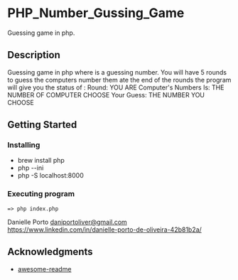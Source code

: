 # PHP_Number_Gussing_Game

Guessing game in php.

## Description

Guessing game in php where is a guessing number. You will have 5 rounds to guess the computers number them ate the end of the rounds the program will give you the status of : Round: YOU ARE
 Computer's Numbers Is: THE NUMBER OF COMPUTER CHOOSE
 Your Guess: THE NUMBER YOU CHOOSE 

## Getting Started

### Installing

* brew install php
* php --ini
* php -S localhost:8000


### Executing program

```
=> php index.php

```
Danielle Porto
daniportoliver@gmail.com
https://www.linkedin.com/in/danielle-porto-de-oliveira-42b81b2a/


## Acknowledgments
* [awesome-readme](https://github.com/matiassingers/awesome-readme)
